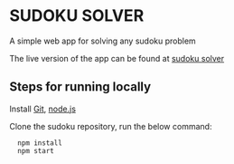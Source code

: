 # SUDOKU SOLVER
A simple web app for solving any sudoku problem

The live version of the app can be found at [sudoku solver](https://sudoku-solution.herokuapp.com/)

##	Steps for running locally
Install [Git](http://git-scm.com), [node.js](http://nodejs.org)

Clone the sudoku repository, run the below command:

      npm install
      npm start
